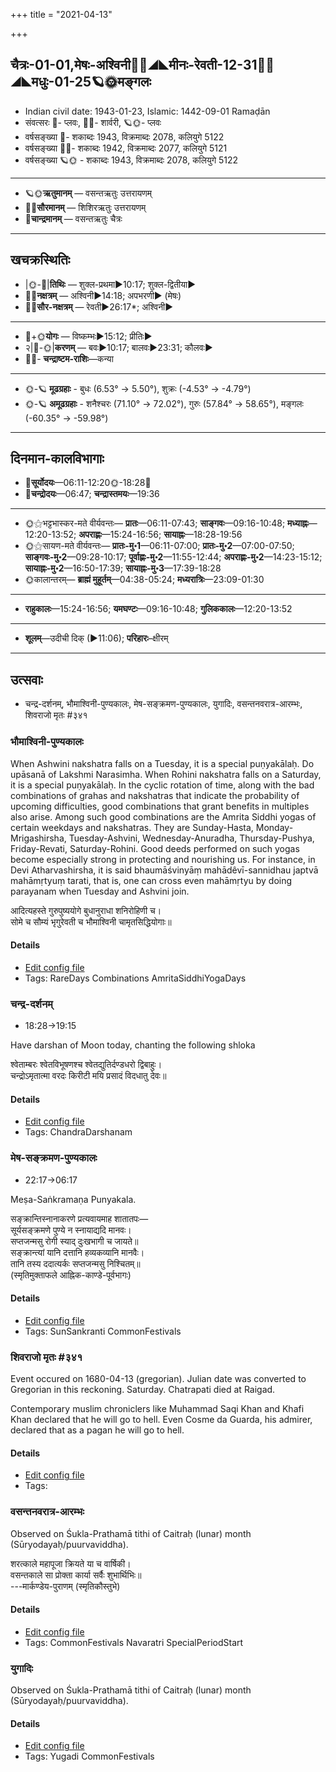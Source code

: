 +++
title = "2021-04-13"

+++
## चैत्रः-01-01,मेषः-अश्विनी🌛🌌◢◣मीनः-रेवती-12-31🌌🌞◢◣मधुः-01-25🪐🌞मङ्गलः
- Indian civil date: 1943-01-23, Islamic: 1442-09-01 Ramaḍān
- संवत्सरः 🌛- प्लवः, 🌌🌞- शार्वरी, 🪐🌞- प्लवः
- वर्षसङ्ख्या 🌛- शकाब्दः 1943, विक्रमाब्दः 2078, कलियुगे 5122
- वर्षसङ्ख्या 🌌🌞- शकाब्दः 1942, विक्रमाब्दः 2077, कलियुगे 5121
- वर्षसङ्ख्या 🪐🌞 - शकाब्दः 1943, विक्रमाब्दः 2078, कलियुगे 5122
___________________
- 🪐🌞**ऋतुमानम्** — वसन्तऋतुः उत्तरायणम्
- 🌌🌞**सौरमानम्** — शिशिरऋतुः उत्तरायणम्
- 🌛**चान्द्रमानम्** — वसन्तऋतुः चैत्रः
___________________


## खचक्रस्थितिः
- |🌞-🌛|**तिथिः** — शुक्ल-प्रथमा►10:17; शुक्ल-द्वितीया►  
- 🌌🌛**नक्षत्रम्** — अश्विनी►14:18; अपभरणी► (मेषः)  
- 🌌🌞**सौर-नक्षत्रम्** — रेवती►26:17*; अश्विनी►  
___________________
- 🌛+🌞**योगः** — विष्कम्भः►15:12; प्रीतिः►  
- २|🌛-🌞|**करणम्** — बवः►10:17; बालवः►23:31; कौलवः►  
- 🌌🌛- **चन्द्राष्टम-राशिः**—कन्या  
___________________
- 🌞-🪐 **मूढग्रहाः** - बुधः (6.53° → 5.50°), शुक्रः (-4.53° → -4.79°)
- 🌞-🪐 **अमूढग्रहाः** - शनैश्चरः (71.10° → 72.02°), गुरुः (57.84° → 58.65°), मङ्गलः (-60.35° → -59.98°)
___________________


## दिनमान-कालविभागाः
- 🌅**सूर्योदयः**—06:11-12:20🌞️-18:28🌇  
- 🌛**चन्द्रोदयः**—06:47; **चन्द्रास्तमयः**—19:36  
___________________
- 🌞⚝भट्टभास्कर-मते वीर्यवन्तः— **प्रातः**—06:11-07:43; **साङ्गवः**—09:16-10:48; **मध्याह्नः**—12:20-13:52; **अपराह्णः**—15:24-16:56; **सायाह्नः**—18:28-19:56  
- 🌞⚝सायण-मते वीर्यवन्तः— **प्रातः-मु॰1**—06:11-07:00; **प्रातः-मु॰2**—07:00-07:50; **साङ्गवः-मु॰2**—09:28-10:17; **पूर्वाह्णः-मु॰2**—11:55-12:44; **अपराह्णः-मु॰2**—14:23-15:12; **सायाह्नः-मु॰2**—16:50-17:39; **सायाह्नः-मु॰3**—17:39-18:28  
- 🌞कालान्तरम्— **ब्राह्मं मुहूर्तम्**—04:38-05:24; **मध्यरात्रिः**—23:09-01:30  
___________________
- **राहुकालः**—15:24-16:56; **यमघण्टः**—09:16-10:48; **गुलिककालः**—12:20-13:52  
___________________
- **शूलम्**—उदीची दिक् (►11:06); **परिहारः**–क्षीरम्  
___________________

## उत्सवाः
- चन्द्र-दर्शनम्, भौमाश्विनी-पुण्यकालः, मेष-सङ्क्रमण-पुण्यकालः, युगादिः, वसन्तनवरात्र-आरम्भः, शिवराजो मृतः #३४१
### भौमाश्विनी-पुण्यकालः

When Ashwini nakshatra falls on a Tuesday, it is a special puṇyakālaḥ. Do upāsanā of Lakshmi Narasimha. When Rohini nakshatra falls on a Saturday, it is a special puṇyakālaḥ. In the cyclic rotation of time, along with the bad combinations of grahas and nakshatras that indicate the probability of upcoming difficulties, good combinations that grant benefits in multiples also arise. Among such good combinations are the Amrita Siddhi yogas of certain weekdays and nakshatras. They are Sunday-Hasta, Monday-Mrigashirsha, Tuesday-Ashvini, Wednesday-Anuradha, Thursday-Pushya, Friday-Revati, Saturday-Rohini. Good deeds performed on such yogas become especially strong in protecting and nourishing us.
For instance, in Devi Atharvashirsha, it is said bhaumāśvinyāṃ mahādêvī-sannidhau japtvā mahāmṛtyuṃ tarati, that is, one can cross even mahāmṛtyu by doing parayanam when Tuesday and Ashvini join.

आदित्यहस्ते गुरुपुष्ययोगे बुधानुराधा शनिरोहिणी च।  
सोमे च सौम्यं भृगुरेवती च भौमाश्विनी चामृतसिद्धियोगाः॥



#### Details
- [Edit config file](https://github.com/jyotisham/adyatithi/tree/master/time_focus/amrita-siddhi/description_only/bhaumAzvinI-puNyakAlaH.toml)
- Tags: RareDays Combinations AmritaSiddhiYogaDays


### चन्द्र-दर्शनम्
- 18:28→19:15

Have darshan of Moon today, chanting the following shloka

श्वेताम्बरः श्वेतविभूषणश्च श्वेतद्युतिर्दण्डधरो द्विबाहुः।  
चन्द्रोऽमृतात्मा वरदः किरीटी मयि प्रसादं विदधातु देवः॥



#### Details
- [Edit config file](https://github.com/jyotisham/adyatithi/tree/master/devatA/graha/description_only/candra-darzanam.toml)
- Tags: ChandraDarshanam


### मेष-सङ्क्रमण-पुण्यकालः
- 22:17→06:17

Meṣa-Saṅkramaṇa Punyakala.

सङ्क्रान्तिस्नानाकरणे प्रत्यवायमाह शातातपः—  
सूर्यसङ्क्रमणे पुण्ये न स्नायाद्यदि मानवः।  
सप्तजन्मसु रोगी स्याद् दुःखभागी च जायते॥  
सङ्क्रान्त्यां यानि दत्तानि हव्यकव्यानि मानवैः।  
तानि तस्य ददात्यर्कः सप्तजन्मसु निश्चितम्॥  
(स्मृतिमुक्ताफले आह्निक-काण्डे-पूर्वभागः)



#### Details
- [Edit config file](https://github.com/jyotisham/adyatithi/tree/master/time_focus/sankrAnti/description_only/mESa-saGkramaNa-puNyakAlaH.toml)
- Tags: SunSankranti CommonFestivals


### शिवराजो मृतः #३४१

Event occured on 1680-04-13 (gregorian). Julian date was converted to Gregorian in this reckoning. Saturday. Chatrapati died at Raigad.

Contemporary muslim chroniclers like Muhammad Saqi Khan and Khafi Khan declared that he will go to hell. Even Cosme da Guarda, his admirer, declared that as a pagan he will go to hell.


#### Details
- [Edit config file](https://github.com/jyotisham/adyatithi/tree/master/mahApuruSha/xatra-later/gregorian/day/04/13/shivarAjo_mRtaH.toml)
- Tags: 


### वसन्तनवरात्र-आरम्भः

Observed on Śukla-Prathamā tithi of Caitraḥ (lunar) month (Sūryodayaḥ/puurvaviddha). 

शरत्काले महापूजा क्रियते या च वार्षिकी।  
वसन्तकाले सा प्रोक्ता कार्या सर्वैः शुभार्थिभिः॥  
---मार्कण्डेय-पुराणम् (स्मृतिकौस्तुभे)  




#### Details
- [Edit config file](https://github.com/jyotisham/adyatithi/tree/master/general/lunar_month/tithi/01/01/vasantanavarAtra-ArambhaH.toml)
- Tags: CommonFestivals Navaratri SpecialPeriodStart


### युगादिः

Observed on Śukla-Prathamā tithi of Caitraḥ (lunar) month (Sūryodayaḥ/puurvaviddha). 

#### Details
- [Edit config file](https://github.com/jyotisham/adyatithi/tree/master/time_focus/yugAdiH/lunar_month/tithi/01/01/yugAdiH.toml)
- Tags: Yugadi CommonFestivals


